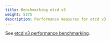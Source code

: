```yaml
---
title: Benchmarking etcd v3
weight: 5375
description: Performance measures for etcd v3
---
```


See [etcd v3 performance benchmarking][etcd-v3-benchmark].

[etcd-v3-benchmark]: ../op-guide/performance/#benchmarks
